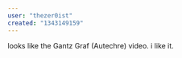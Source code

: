 ```yaml
---
user: "thezer0ist"
created: "1343149159"
---
```


looks like the Gantz Graf (Autechre) video.
i like it.
